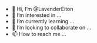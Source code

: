 - 👋 Hi, I’m @LavenderEiton
- 👀 I’m interested in ...
- 🌱 I’m currently learning ...
- 💞️ I’m looking to collaborate on ...
- 📫 How to reach me ...

<!---
LavenderEiton/LavenderEiton is a ✨ special ✨ repository because its `README.md` (this file) appears on your GitHub profile.
You can click the Preview link to take a look at your changes.
--->
